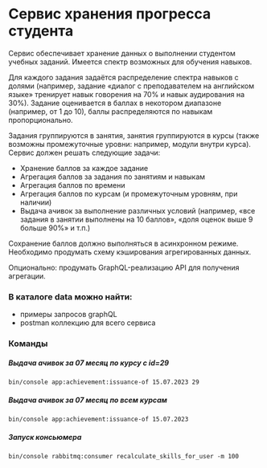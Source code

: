 # Сервис хранения прогресса студента
Сервис обеспечивает хранение данных о выполнении студентом учебных заданий. 
Имеется спектр возможных для обучения навыков. 

Для каждого задания задаётся распределение спектра навыков с долями (например, 
задание «диалог с преподавателем на английском языке» тренирует навык говорения 
на 70% и навык аудирования на 30%). Задание оценивается в баллах в некотором 
диапазоне (например, от 1 до 10), баллы распределяются по навыкам пропорционально. 

Задания группируются в занятия, занятия группируются в курсы (также возможны 
промежуточные уровни: например, модули внутри курса). Сервис должен решать 
следующие задачи:
+ Хранение баллов за каждое задание
+ Агрегация баллов за задания по занятиям и навыкам
+ Агрегация баллов по времени
+ Агрегация баллов по курсам (и промежуточным уровням, при наличии)
+ Выдача ачивок за выполнение различных условий (например, «все задания в занятии 
выполнены на 10 баллов», «доля оценок выше 9 больше 90%» и т.п.)

Сохранение баллов должно выполняться в асинхронном режиме. Необходимо продумать 
схему кэширования агрегированных данных.

Опционально: продумать GraphQL-реализацию API для получения агрегации.

### В каталоге data можно найти:
+ примеры запросов graphQL
+ postman коллекцию для всего сервиса

### Команды
##### Выдача ачивок за 07 месяц по курсу с id=29 
``bin/console app:achievement:issuance-of 15.07.2023 29``
##### Выдача ачивок за 07 месяц по всем курсам
``bin/console app:achievement:issuance-of 15.07.2023``

##### Запуск консьюмера
``bin/console rabbitmq:consumer recalculate_skills_for_user -m 100``

